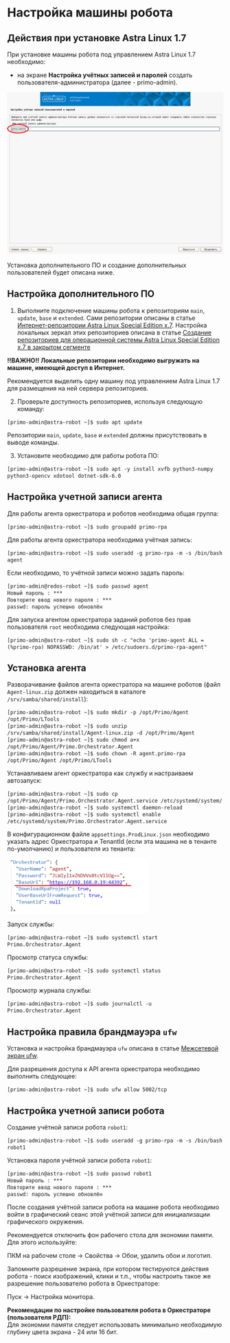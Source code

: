 # Настройка машины робота

## Действия при установке Astra Linux 1.7

При установке машины робота под управлением Astra Linux 1.7 необходимо:
- на экране **Настройка учётных записей и паролей** создать пользователя-администратора (далее - primo-admin).

![СОЗДАНИЕ ПОЛЬЗОВАТЕЛЯ](robot-astra-create-admin.png)

Установка дополнительного ПО и создание дополнительных пользователей будет описана ниже.

## Настройка дополнительного ПО

1. Выполните подключение машины робота к репозиториям `main`, `update`, `base` и `extended`. Сами репозитории описаны в статье [Интернет-репозитории Astra Linux Special Edition x.7](https://wiki.astralinux.ru/pages/viewpage.action?pageId=158598882). Настройка локальных зеркал этих репозиториев описана в статье [Создание репозиториев для операционной системы Astra Linux Special Edition x.7 в закрытом сегменте](https://wiki.astralinux.ru/pages/viewpage.action?pageId=199148426)

**!!ВАЖНО!! Локальные репозитории необходимо выгружать на машине, имеющей доступ в Интернет.**

Рекомендуется выделить одну машину под управлением Astra Linux 1.7 для размещения на ней сервера репозиториев.

2. Проверьте доступность репозиториев, используя следующую команду:
```
[primo-admin@astra-robot ~]$ sudo apt update
```

Репозитории `main`, `update`, `base` и `extended` должны присутствовать в выводе команды.

3. Установите необходимо для работы робота ПО:
```
[primo-admin@astra-robot ~]$ sudo apt -y install xvfb python3-numpy python3-opencv xdotool dotnet-sdk-6.0
```

## Настройка учетной записи агента

Для работы агента оркестратора и роботов необходима общая группа:
```
[primo-admin@astra-robot ~]$ sudo groupadd primo-rpa
```

Для работы агента оркестратора необходима учётная запись:
```
[primo-admin@astra-robot ~]$ sudo useradd -g primo-rpa -m -s /bin/bash agent
```

Если необходимо, то учётной записи можно задать пароль:
```
[primo-admin@redos-robot ~]$ sudo passwd agent
Новый пароль : ***
Повторите ввод нового пароля : ***
passwd: пароль успешно обновлён
```

Для запуска агентом оркестратора заданий роботов без прав пользователя `root` необходима следующая настройка:
```
[primo-admin@astra-robot ~]$ sudo sh -c "echo 'primo-agent ALL = (%primo-rpa) NOPASSWD: /bin/at' > /etc/sudoers.d/primo-rpa-agent"
```

## Установка агента

Разворачивание файлов агента оркестратора на машине роботов (файл `Agent-linux.zip` должен находиться в каталоге `/srv/samba/shared/install`):
```
[primo-admin@astra-robot ~]$ sudo mkdir -p /opt/Primo/Agent /opt/Primo/LTools
[primo-admin@astra-robot ~]$ sudo unzip /srv/samba/shared/install/Agent-linux.zip -d /opt/Primo/Agent
[primo-admin@astra-robot ~]$ sudo chmod a+x /opt/Primo/Agent/Primo.Orchestrator.Agent
[primo-admin@astra-robot ~]$ sudo chown -R agent.primo-rpa /opt/Primo/Agent /opt/Primo/LTools
```

Устанавливаем агент оркестратора как службу и настраиваем автозапуск:
```
[primo-admin@astra-robot ~]$ sudo cp /opt/Primo/Agent/Primo.Orchestrator.Agent.service /etc/systemd/system/
[primo-admin@astra-robot ~]$ sudo systemctl daemon-reload
[primo-admin@astra-robot ~]$ sudo systemctl enable /etc/systemd/system/Primo.Orchestrator.Agent.service
```

В конфигурационном файле `appsettings.ProdLinux.json` необходимо указать адрес Оркестратора и TenantId (если эта машина не в тенанте по-умолчанию) и пользователя из тенанта:

![Настройка доступа к Оркестратору](robot-setup-orch.png)

Запуск службы:
```
[primo-admin@astra-robot ~]$ sudo systemctl start Primo.Orchestrator.Agent
```

Просмотр статуса службы:
```
[primo-admin@astra-robot ~]$ sudo systemctl status Primo.Orchestrator.Agent
```

Просмотр журнала службы:
```
[primo-admin@astra-robot ~]$ sudo journalctl -u Primo.Orchestrator.Agent
```

## Настройка правила брандмауэра `ufw`

Установка и настройка брандмауэра `ufw` описана в статье [Межсетевой экран ufw](https://wiki.astralinux.ru/pages/viewpage.action?pageId=27362474).

Для разрешения доступа к API агента оркестратора необходимо выполнить следующее:
```
[primo-admin@astra-robot ~]$ sudo ufw allow 5002/tcp
```

## Настройка учетной записи робота

Создание учётной записи робота `robot1`:
```
[primo-admin@astra-robot ~]$ sudo useradd -g primo-rpa -m -s /bin/bash robot1
```

Установка пароля учётной записи робота `robot1`:
```
[primo-admin@astra-robot ~]$ sudo passwd robot1
Новый пароль : ***
Повторите ввод нового пароля : ***
passwd: пароль успешно обновлён
```

После создания учётной записи робота на машине робота необходимо войти в графический сеанс этой учётной записи для инициализации графического окружения.

Рекомендуется отключить фон рабочего стола для экономии памяти. Для этого используйте: 

ПКМ на рабочем столе -> Свойства -> Обои, удалить обои и логотип.

Запомните разрешение экрана, при котором тестируются действия робота - поиск изображений, клики и т.п., чтобы настроить такое же разрешение пользователю робота в Оркестраторе:

Пуск -> Настройка монитора.

**Рекомендации по настройке пользователя робота в Оркестраторе (пользователя РДП):**  
Для экономии памяти следует использовать минимально необходимую глубину цвета экрана - 24 или 16 бит.
